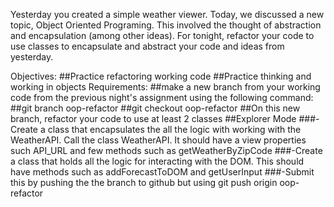 Yesterday you created a simple weather viewer. Today, we discussed a new topic, Object Oriented Programing. This involved the thought of abstraction and encapsulation (among other ideas). For tonight, refactor your code to use classes to encapsulate and abstract your code and ideas from yesterday.

Objectives:
##Practice refactoring working code
##Practice thinking and working in objects
Requirements:
##make a new branch from your working code from the previous night's assignment using the following command:
##git branch oop-refactor
##git checkout oop-refactor
##On this new branch, refactor your code to use at least 2 classes
##Explorer Mode
  ###-Create a class that encapsulates the all the logic with working with the WeatherAPI. Call the class WeatherAPI. It should have a view properties such API_URL and few methods such as getWeatherByZipCode
  ###-Create a class that holds all the logic for interacting with the DOM. This should have methods such as addForecastToDOM and getUserInput
  ###-Submit this by pushing the the branch to github but using git push origin oop-refactor